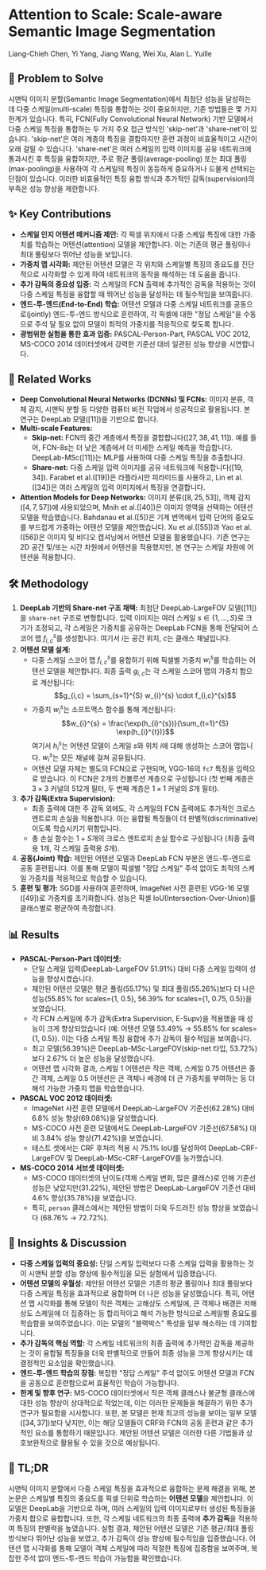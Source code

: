 # Attention to Scale: Scale-aware Semantic Image Segmentation
Liang-Chieh Chen, Yi Yang, Jiang Wang, Wei Xu, Alan L. Yuille

## 🧩 Problem to Solve
시맨틱 이미지 분할(Semantic Image Segmentation)에서 최첨단 성능을 달성하는 데 다중 스케일(multi-scale) 특징을 통합하는 것이 중요하지만, 기존 방법들은 몇 가지 한계가 있습니다. 특히, FCN(Fully Convolutional Neural Network) 기반 모델에서 다중 스케일 특징을 통합하는 두 가지 주요 접근 방식인 'skip-net'과 'share-net'이 있습니다. 'skip-net'은 여러 계층의 특징을 결합하지만 훈련 과정이 비효율적이고 시간이 오래 걸릴 수 있습니다. 'share-net'은 여러 스케일의 입력 이미지를 공유 네트워크에 통과시킨 후 특징을 융합하지만, 주로 평균 풀링(average-pooling) 또는 최대 풀링(max-pooling)을 사용하여 각 스케일의 특징이 동등하게 중요하거나 드물게 선택되는 단점이 있습니다. 이러한 비효율적인 특징 융합 방식과 추가적인 감독(supervision)의 부족은 성능 향상을 제한합니다.

## ✨ Key Contributions
*   **스케일 인지 어텐션 메커니즘 제안:** 각 픽셀 위치에서 다중 스케일 특징에 대한 가중치를 학습하는 어텐션(attention) 모델을 제안합니다. 이는 기존의 평균 풀링이나 최대 풀링보다 뛰어난 성능을 보입니다.
*   **가중치 맵 시각화:** 제안된 어텐션 모델은 각 위치와 스케일별 특징의 중요도를 진단적으로 시각화할 수 있게 하여 네트워크의 동작을 해석하는 데 도움을 줍니다.
*   **추가 감독의 중요성 입증:** 각 스케일의 FCN 출력에 추가적인 감독을 적용하는 것이 다중 스케일 특징을 융합할 때 뛰어난 성능을 달성하는 데 필수적임을 보여줍니다.
*   **엔드-투-엔드(End-to-End) 학습:** 어텐션 모델과 다중 스케일 네트워크를 공동으로(jointly) 엔드-투-엔드 방식으로 훈련하여, 각 픽셀에 대한 "정답 스케일"을 수동으로 주석 달 필요 없이 모델이 최적의 가중치를 적응적으로 찾도록 합니다.
*   **광범위한 실험을 통한 효과 입증:** PASCAL-Person-Part, PASCAL VOC 2012, MS-COCO 2014 데이터셋에서 강력한 기준선 대비 일관된 성능 향상을 시연합니다.

## 📎 Related Works
*   **Deep Convolutional Neural Networks (DCNNs) 및 FCNs:** 이미지 분류, 객체 감지, 시맨틱 분할 등 다양한 컴퓨터 비전 작업에서 성공적으로 활용됩니다. 본 연구는 DeepLab 모델($[11]$)을 기반으로 합니다.
*   **Multi-scale Features:**
    *   **Skip-net:** FCN의 중간 계층에서 특징을 결합합니다($[27, 38, 41, 11]$). 예를 들어, FCN-8s는 더 낮은 계층에서 더 미세한 스케일 예측을 학습합니다. DeepLab-MSc($[11]$)는 MLP를 사용하여 다중 스케일 특징을 추출합니다.
    *   **Share-net:** 다중 스케일 입력 이미지를 공유 네트워크에 적용합니다($[19, 34]$). Farabet et al.($[19]$)은 라플라시안 피라미드를 사용하고, Lin et al.($[34]$)은 여러 스케일의 입력 이미지에서 특징을 연결합니다.
*   **Attention Models for Deep Networks:** 이미지 분류($[8, 25, 53]$), 객체 감지($[4, 7, 57]$)에 사용되었으며, Mnih et al.($[40]$)은 이미지 영역을 선택하는 어텐션 모델을 학습했습니다. Bahdanau et al.($[5]$)은 기계 번역에서 입력 단어의 중요도를 부드럽게 가중하는 어텐션 모델을 제안했습니다. Xu et al.($[55]$)과 Yao et al.($[56]$)은 이미지 및 비디오 캡셔닝에서 어텐션 모델을 활용했습니다. 기존 연구는 2D 공간 및/또는 시간 차원에서 어텐션을 적용했지만, 본 연구는 스케일 차원에 어텐션을 적용합니다.

## 🛠️ Methodology
1.  **DeepLab 기반의 Share-net 구조 채택:** 최첨단 DeepLab-LargeFOV 모델($[11]$)을 `share-net` 구조로 변형합니다. 입력 이미지는 여러 스케일 $s \in \{1, ..., S\}$로 크기가 조정되고, 각 스케일은 가중치를 공유하는 DeepLab FCN을 통해 전달되어 스코어 맵 $f_{i,c}^{s}$를 생성합니다. 여기서 $i$는 공간 위치, $c$는 클래스 채널입니다.
2.  **어텐션 모델 설계:**
    *   다중 스케일 스코어 맵 $f_{i,c}^{s}$를 융합하기 위해 픽셀별 가중치 $w_{i}^{s}$를 학습하는 어텐션 모델을 제안합니다. 최종 출력 $g_{i,c}$는 각 스케일 스코어 맵의 가중치 합으로 계산됩니다:
        $$g_{i,c} = \sum_{s=1}^{S} w_{i}^{s} \cdot f_{i,c}^{s}$$
    *   가중치 $w_{i}^{s}$는 소프트맥스 함수를 통해 계산됩니다:
        $$w_{i}^{s} = \frac{\exp(h_{i}^{s})}{\sum_{t=1}^{S} \exp(h_{i}^{t})}$$
        여기서 $h_{i}^{s}$는 어텐션 모델이 스케일 $s$와 위치 $i$에 대해 생성하는 스코어 맵입니다. $w_{i}^{s}$는 모든 채널에 걸쳐 공유됩니다.
    *   어텐션 모델 자체는 별도의 FCN으로 구현되며, VGG-16의 `fc7` 특징을 입력으로 받습니다. 이 FCN은 2개의 컨볼루션 계층으로 구성됩니다 (첫 번째 계층은 $3 \times 3$ 커널의 512개 필터, 두 번째 계층은 $1 \times 1$ 커널의 $S$개 필터).
3.  **추가 감독(Extra Supervision):**
    *   최종 출력에 대한 주 감독 외에도, 각 스케일의 FCN 출력에도 추가적인 크로스 엔트로피 손실을 적용합니다. 이는 융합될 특징들이 더 판별적(discriminative)이도록 학습시키기 위함입니다.
    *   총 손실 함수는 $1 + S$개의 크로스 엔트로피 손실 함수로 구성됩니다 (최종 출력용 1개, 각 스케일 출력용 $S$개).
4.  **공동(Joint) 학습:** 제안된 어텐션 모델과 DeepLab FCN 부분은 엔드-투-엔드로 공동 훈련됩니다. 이를 통해 모델이 픽셀별 "정답 스케일" 주석 없이도 최적의 스케일 가중치를 적응적으로 학습할 수 있습니다.
5.  **훈련 및 평가:** SGD를 사용하여 훈련하며, ImageNet 사전 훈련된 VGG-16 모델($[49]$)로 가중치를 초기화합니다. 성능은 픽셀 IoU(Intersection-Over-Union)를 클래스별로 평균하여 측정합니다.

## 📊 Results
*   **PASCAL-Person-Part 데이터셋:**
    *   단일 스케일 입력(DeepLab-LargeFOV 51.91%) 대비 다중 스케일 입력이 성능을 향상시켰습니다.
    *   제안된 어텐션 모델은 평균 풀링(55.17%) 및 최대 풀링(55.26%)보다 더 나은 성능(55.85% for scales={1, 0.5}, 56.39% for scales={1, 0.75, 0.5})을 보였습니다.
    *   각 FCN 스케일에 추가 감독(Extra Supervision, E-Supv)을 적용했을 때 성능이 크게 향상되었습니다 (예: 어텐션 모델 53.49% $\rightarrow$ 55.85% for scales={1, 0.5}). 이는 다중 스케일 특징 융합에 추가 감독이 필수적임을 보여줍니다.
    *   최고 모델(56.39%)은 DeepLab-MSc-LargeFOV(skip-net 타입, 53.72%)보다 2.67% 더 높은 성능을 달성했습니다.
    *   어텐션 맵 시각화 결과, 스케일 1 어텐션은 작은 객체, 스케일 0.75 어텐션은 중간 객체, 스케일 0.5 어텐션은 큰 객체나 배경에 더 큰 가중치를 부여하는 등 더 해석 가능한 가중치 맵을 학습했습니다.
*   **PASCAL VOC 2012 데이터셋:**
    *   ImageNet 사전 훈련 모델에서 DeepLab-LargeFOV 기준선(62.28%) 대비 6.8% 성능 향상(69.08%)을 달성했습니다.
    *   MS-COCO 사전 훈련 모델에서도 DeepLab-LargeFOV 기준선(67.58%) 대비 3.84% 성능 향상(71.42%)을 보였습니다.
    *   테스트 셋에서는 CRF 후처리 적용 시 75.1% IoU를 달성하여 DeepLab-CRF-LargeFOV 및 DeepLab-MSc-CRF-LargeFOV를 능가했습니다.
*   **MS-COCO 2014 서브셋 데이터셋:**
    *   MS-COCO 데이터셋의 난이도(객체 스케일 변화, 많은 클래스)로 인해 기준선 성능은 낮았지만(31.22%), 제안된 방법은 DeepLab-LargeFOV 기준선 대비 4.6% 향상(35.78%)을 보였습니다.
    *   특히, `person` 클래스에서는 제안된 방법이 더욱 두드러진 성능 향상을 보였습니다 (68.76% $\rightarrow$ 72.72%).

## 🧠 Insights & Discussion
*   **다중 스케일 입력의 중요성:** 단일 스케일 입력보다 다중 스케일 입력을 활용하는 것이 시맨틱 분할 성능 향상에 필수적임을 모든 실험에서 입증했습니다.
*   **어텐션 모델의 우월성:** 제안된 어텐션 모델은 기존의 평균 풀링이나 최대 풀링보다 다중 스케일 특징을 효과적으로 융합하며 더 나은 성능을 달성했습니다. 특히, 어텐션 맵 시각화를 통해 모델이 작은 객체는 고해상도 스케일에, 큰 객체나 배경은 저해상도 스케일에 더 집중하는 등 합리적이고 해석 가능한 방식으로 스케일별 중요도를 학습함을 보여주었습니다. 이는 모델의 "블랙박스" 특성을 일부 해소하는 데 기여합니다.
*   **추가 감독의 핵심 역할:** 각 스케일 네트워크의 최종 출력에 추가적인 감독을 제공하는 것이 융합될 특징들을 더욱 판별적으로 만들어 최종 성능을 크게 향상시키는 데 결정적인 요소임을 확인했습니다.
*   **엔드-투-엔드 학습의 장점:** 복잡한 "정답 스케일" 주석 없이도 어텐션 모델과 FCN을 공동으로 훈련함으로써 효율적인 학습이 가능합니다.
*   **한계 및 향후 연구:** MS-COCO 데이터셋에서 작은 객체 클래스나 불균형 클래스에 대한 성능 향상이 상대적으로 적었는데, 이는 이러한 문제들을 해결하기 위한 추가 연구가 필요함을 시사합니다. 또한, 본 모델은 현재 최고의 성능을 보이는 일부 모델($[34, 37]$)보다 낮지만, 이는 해당 모델들이 CRF와 FCN의 공동 훈련과 같은 추가적인 요소를 통합하기 때문입니다. 제안된 어텐션 모델은 이러한 다른 기법들과 상호보완적으로 활용될 수 있을 것으로 예상됩니다.

## 📌 TL;DR
시맨틱 이미지 분할에서 다중 스케일 특징을 효과적으로 융합하는 문제 해결을 위해, 본 논문은 스케일별 특징의 중요도를 픽셀 단위로 학습하는 **어텐션 모델**을 제안합니다. 이 모델은 DeepLab을 기반으로 하며, 여러 스케일의 입력 이미지로부터 생성된 특징들을 가중치 합으로 융합합니다. 또한, 각 스케일 네트워크의 최종 출력에 **추가 감독**을 적용하여 특징의 판별력을 높였습니다. 실험 결과, 제안된 어텐션 모델은 기존 평균/최대 풀링 방식보다 뛰어난 성능을 보였고, 추가 감독이 성능 향상에 필수적임을 입증했습니다. 어텐션 맵 시각화를 통해 모델이 객체 스케일에 따라 적절한 특징에 집중함을 보여주며, 복잡한 주석 없이 엔드-투-엔드 학습이 가능함을 확인했습니다.